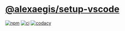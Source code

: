 # [@alexaegis/setup-vscode](https://github.com/AlexAegis/js-tooling/tree/master/packages/setup-vscode)

[![npm](https://img.shields.io/npm/v/@alexaegis/setup-vscode/latest)](https://www.npmjs.com/package/@alexaegis/setup-vscode)
[![ci](https://github.com/AlexAegis/js-tooling/actions/workflows/cicd.yml/badge.svg)](https://github.com/AlexAegis/js-tooling/actions/workflows/cicd.yml)
[![codacy](https://app.codacy.com/project/badge/Grade/7939332dc9454dc1b0529e720ff902e6)](https://www.codacy.com/gh/AlexAegis/js-tooling/dashboard?utm_source=github.com&utm_medium=referral&utm_content=AlexAegis/js-tooling&utm_campaign=Badge_Grade)

